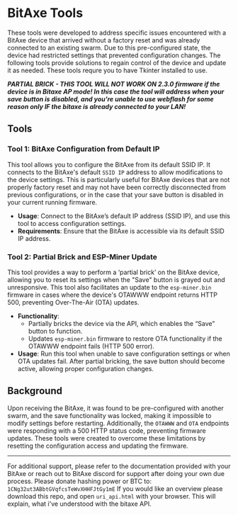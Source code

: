 # BitAxe Tools

These tools were developed to address specific issues encountered with a BitAxe device that arrived without a factory reset and was already connected to an existing swarm. Due to this pre-configured state, the device had restricted settings that prevented configuration changes. The following tools provide solutions to regain control of the device and update it as needed. 
These tools requre you to have Tkinter installed to use.

***PARTIAL BRICK - THIS TOOL WILL NOT WORK ON 2.3.0 firmware if the device is in Bitaxe AP mode! In this case the tool will address when your save button is disabled, and you're unable to use webflash for some reason only IF the bitaxe is already connected to your LAN!***

## Tools

### Tool 1: BitAxe Configuration from Default IP

This tool allows you to configure the BitAxe from its default SSID IP. It connects to the BitAxe's default `SSID IP` address to allow modifications to the device settings. This is particularly useful for BitAxe devices that are not properly factory reset and may not have been correctly disconnected from previous configurations, or in the case that your save button is disabled in your current running firmware.

- **Usage**: Connect to the BitAxe’s default IP address (SSID IP), and use this tool to access configuration settings.
- **Requirements**: Ensure that the BitAxe is accessible via its default SSID IP address.

### Tool 2: Partial Brick and ESP-Miner Update

This tool provides a way to perform a ‘partial brick’ on the BitAxe device, allowing you to reset its settings when the "Save" button is grayed out and unresponsive. This tool also facilitates an update to the `esp-miner.bin` firmware in cases where the device's OTAWWW endpoint returns HTTP 500, preventing Over-The-Air (OTA) updates.

- **Functionality**: 
  - Partially bricks the device via the API, which enables the “Save” button to function.
  - Updates `esp-miner.bin` firmware to restore OTA functionality if the OTAWWW endpoint fails (HTTP 500 error).
- **Usage**: Run this tool when unable to save configuration settings or when OTA updates fail. After partial bricking, the save button should become active, allowing proper configuration changes.

## Background

Upon receiving the BitAxe, it was found to be pre-configured with another swarm, and the save functionality was locked, making it impossible to modify settings before restarting. Additionally, the `OTAWWW` and `OTA` endpoints were responding with a 500 HTTP status code, preventing firmware updates. These tools were created to overcome these limitations by resetting the configuration access and updating the firmware.

---

For additional support, please refer to the documentation provided with your BitAxe or reach out to BitAxe discord for support after doing your own due process.
Please donate hashing power or BTC to: `1CNg32ut3ABbtGVqfcsTeWvXHHFJtGy1mE` 
If you would like an overview please download this repo, and open `uri_api.html` with your browser. This will explain, what i've understood with the bitaxe API.
